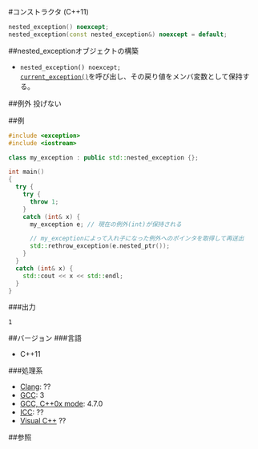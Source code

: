 #コンストラクタ (C++11)
```cpp
nested_exception() noexcept;
nested_exception(const nested_exception&) noexcept = default;
```

##nested_exceptionオブジェクトの構築
- `nested_exception() noexcept;`<br/>[`current_exception()`](/reference/exception/current_exception.md)を呼び出し、その戻り値をメンバ変数として保持する。


##例外
投げない


##例
```cpp
#include <exception>
#include <iostream>

class my_exception : public std::nested_exception {};

int main()
{
  try {
    try {
      throw 1;
    }
    catch (int& x) {
      my_exception e; // 現在の例外(int)が保持される

      // my_exceptionによって入れ子になった例外へのポインタを取得して再送出
      std::rethrow_exception(e.nested_ptr());
    }
  }
  catch (int& x) {
    std::cout << x << std::endl;
  }
} 
```

###出力
```
1
```

##バージョン
###言語
- C++11

###処理系
- [Clang](/implementation.md#clang): ??
- [GCC](/implementation.md#gcc): 3
- [GCC, C++0x mode](/implementation.md#gcc): 4.7.0
- [ICC](/implementation.md#icc): ??
- [Visual C++](/implementation.md#visual_cpp) ??


##参照


